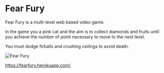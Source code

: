 
# Fear Fury

Fear Fury is a multi-level web based video game. 

In the game you a pink cat and the aim is to collect diamonds and fruits until you achieve the number of point necessary to move to the next level.

You must dodge firballs and crushing ceilings to avoid death. 


![Fear Fury](https://raw.github.com/akernizan/FearFury/master/public/images/fearfury.png)

https://fearfury.herokuapp.com/

